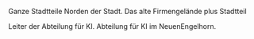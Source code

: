 Ganze Stadtteile
Norden der Stadt.
Das alte Firmengelände plus Stadtteil 

Leiter der Abteilung für KI.
Abteilung für KI im NeuenEngelhorn. 

